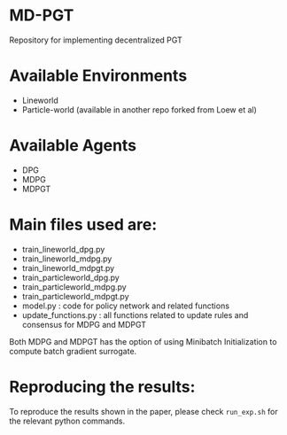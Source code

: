 # MD-PGT
Repository for implementing decentralized PGT

# Available Environments
- Lineworld
- Particle-world (available in another repo forked from Loew et al)

# Available Agents
- DPG
- MDPG
- MDPGT

# Main files used are:
- train_lineworld_dpg.py
- train_lineworld_mdpg.py
- train_lineworld_mdpgt.py
- train_particleworld_dpg.py
- train_particleworld_mdpg.py
- train_particleworld_mdpgt.py
- model.py : code for policy network and related functions
- update_functions.py : all functions related to update rules and consensus for MDPG and MDPGT

Both MDPG and MDPGT has the option of using Minibatch Initialization to compute batch gradient surrogate.

# Reproducing the results:
To reproduce the results shown in the paper, please check `run_exp.sh` for the relevant python commands. 

